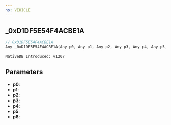 ```yaml
---
ns: VEHICLE
---
```

## _0xD1DF5E54F4ACBE1A

```c
// 0xD1DF5E54F4ACBE1A
Any _0xD1DF5E54F4ACBE1A(Any p0, Any p1, Any p2, Any p3, Any p4, Any p5, Any p6);
```

```
NativeDB Introduced: v1207
```

## Parameters
* **p0**:
* **p1**:
* **p2**:
* **p3**:
* **p4**:
* **p5**:
* **p6**:
